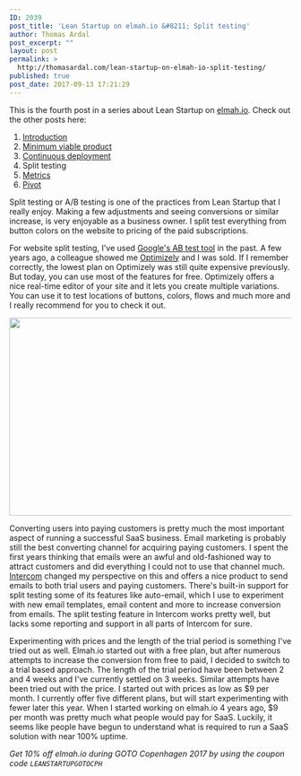 ```yaml
---
ID: 2039
post_title: 'Lean Startup on elmah.io &#8211; Split testing'
author: Thomas Ardal
post_excerpt: ""
layout: post
permalink: >
  http://thomasardal.com/lean-startup-on-elmah-io-split-testing/
published: true
post_date: 2017-09-13 17:21:29
---
```

This is the fourth post in a series about Lean Startup on <a href="https://elmah.io/?utm_source=thomasardal&utm_campaign=thomasardal&utm_medium=blog">elmah.io</a>. Check out the other posts here:

<ol>
<li><a href="http://thomasardal.com/lean-startup-on-elmah-io-introduction/">Introduction</a></li>
<li><a href="http://thomasardal.com/lean-startup-on-elmah-io-minimum-viable-product/">Minimum viable product</a></li>
<li><a href="http://thomasardal.com/lean-startup-on-elmah-io-continuous-deployment/">Continuous deployment</a></li>
<li>Split testing</li>
<li><a href="http://thomasardal.com/lean-startup-on-elmah-io-metrics/">Metrics</a></li>
<li><a href="http://thomasardal.com/lean-startup-on-elmah-io-pivot/">Pivot</a></li>
</ol>

Split testing or A/B testing is one of the practices from Lean Startup that I really enjoy. Making a few adjustments and seeing conversions or similar increase, is very enjoyable as a business owner. I split test everything from button colors on the website to pricing of the paid subscriptions.

For website split testing, I've used <a href="https://www.google.com/analytics/optimize/" target="_blank">Google's AB test tool</a> in the past. A few years ago, a colleague showed me <a href="https://www.optimizely.com/" target="_blank">Optimizely</a> and I was sold. If I remember correctly, the lowest plan on Optimizely was still quite expensive previously. But today, you can use most of the features for free. Optimizely offers a nice real-time editor of your site and it lets you create multiple variations. You can use it to test locations of buttons, colors, flows and much more and I really recommend for you to check it out.

<img src="http://thomasardal.com/wp-content/uploads/2017/09/conversion_rate-768x353.png" alt="" width="768" height="353" class="aligncenter size-medium_large wp-image-2063" />

Converting users into paying customers is pretty much the most important aspect of running a successful SaaS business. Email marketing is probably still the best converting channel for acquiring paying customers. I spent the first years thinking that emails were an awful and old-fashioned way to attract customers and did everything I could not to use that channel much. <a href="https://www.intercom.com/" target="_blank">Intercom</a> changed my perspective on this and offers a nice product to send emails to both trial users and paying customers. There's built-in support for split testing some of its features like auto-email, which I use to experiment with new email templates, email content and more to increase conversion from emails. The split testing feature in Intercom works pretty well, but lacks some reporting and support in all parts of Intercom for sure.

Experimenting with prices and the length of the trial period is something I've tried out as well. Elmah.io started out with a free plan, but after numerous attempts to increase the conversion from free to paid, I decided to switch to a trial based approach. The length of the trial period have been between 2 and 4 weeks and I've currently settled on 3 weeks. Similar attempts have been tried out with the price. I started out with prices as low as $9 per month. I currently offer five different plans, but will start experimenting with fewer later this year. When I started working on elmah.io 4 years ago, $9 per month was pretty much what people would pay for SaaS. Luckily, it seems like people have begun to understand what is required to run a SaaS solution with near 100% uptime.

<em>Get 10% off elmah.io during GOTO Copenhagen 2017 by using the coupon code <code>LEANSTARTUPGOTOCPH</code></em>